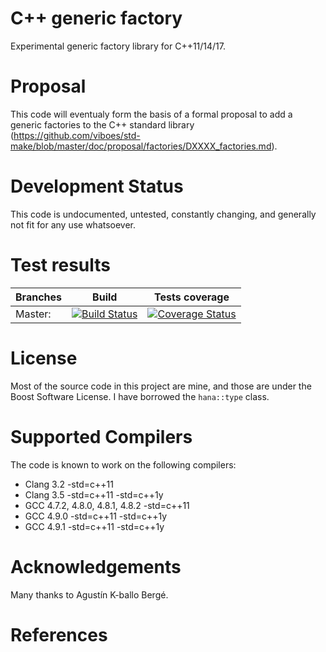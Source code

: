 C++ generic factory 
===================

Experimental generic factory library for C++11/14/17. 

# Proposal

This code will eventualy form the basis of a formal proposal to add a generic factories to the C++ standard library (https://github.com/viboes/std-make/blob/master/doc/proposal/factories/DXXXX_factories.md).


# Development Status

This code is undocumented, untested, constantly changing, and generally not fit for any use whatsoever.

# Test results


Branches        | Build         | Tests coverage
----------------|-------------- | -------------
Master:        | [![Build Status](https://travis-ci.org/viboes/std-make.svg?branch=master)](https://travis-ci.org/viboes/std-make)  | [![Coverage Status](https://coveralls.io/repos/viboes/std-make/badge.png?branch=master)](https://coveralls.io/r/viboes?branch=master)

# License

Most of the source code in this project are mine, and those are under the Boost Software License. I have borrowed the `hana::type` class.

# Supported Compilers

The code is known to work on the following compilers:

* Clang 3.2 -std=c++11 
* Clang 3.5 -std=c++11 -std=c++1y
* GCC 4.7.2, 4.8.0, 4.8.1, 4.8.2 -std=c++11
* GCC 4.9.0 -std=c++11 -std=c++1y
* GCC 4.9.1 -std=c++11 -std=c++1y

# Acknowledgements 

Many thanks to Agustín K-ballo Bergé. 

# References

